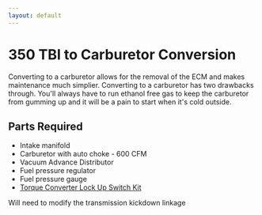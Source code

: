 ```yaml
---
layout: default
---
```


# 350 TBI to Carburetor Conversion
Converting to a carburetor allows for the removal of the ECM and makes maintenance much simplier. Converting to a carburetor has two drawbacks through. You'll always have to run ethanol free gas to keep the carburetor from gumming up and it will be a pain to start when it's cold outside.

## Parts Required
* Intake manifold
* Carburetor with auto choke - 600 CFM
* Vacuum Advance Distributor
* Fuel pressure regulator
* Fuel pressure gauge
* [Torque Converter Lock Up Switch Kit](https://www.ebay.com/itm/263099168550)

Will need to modify the transmission kickdown linkage
